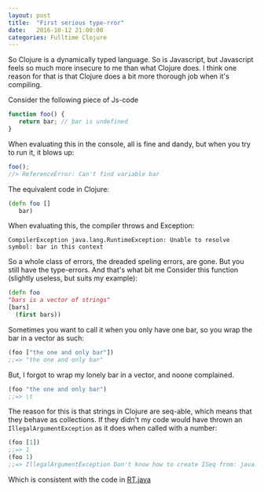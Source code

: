 ```yaml
---
layout: post
title:  "First serious type-rror"
date:   2016-10-12 21:00:00
categories: Fulltime Clojure
---
```


So Clojure is a dynamically typed language. So is Javascript, but Javascript feels so much more insecure to me than what Clojure does.
I think one reason for that is that Clojure does a bit more thorough job when it's compiling.

Consider the following piece of Js-code

```Javascript
function foo() {
   return bar; // bar is undefined
}
```

When evaluating this in the console, all is fine and dandy, but when you try to run it, it blows up:
```Javascript
foo();
//> ReferenceError: Can't find variable bar
```

The equivalent code in Clojure:
```Clojure
(defn foo []
   bar)
```
When evaluating this, the compiler throws and Exception:
```
CompilerException java.lang.RuntimeException: Unable to resolve symbol: bar in this context
```
So a whole class of errors, the dreaded speling errors, are gone.
But you still have the type-errors. And that's what bit me
Consider this function (slightly useless, but suits my example):

```clojure
(defn foo 
"bars is a vector of strings"
[bars]
  (first bars))
```

Sometimes you want to call it when you only have one bar, so you wrap the bar in a vector as such:
```clojure
(foo ["the one and only bar"])
;;=> "the one and only bar"
```
But, I forgot to wrap my lonely bar in a vector, and noone complained. 
```clojure
(foo "the one and only bar")
;;=> \t
```
The reason for this is that strings in Clojure are seq-able, which means that they behave as collections.
If they didn't my code would have thrown an `IllegalArgumentException` as it does when called with a number:
```clojure
(foo [1])
;;=> 1
(foo 1)
;;=> IllegalArgumentException Don't know how to create ISeq from: java.lang.Long
```
Which is consistent with the code in [RT.java](https://github.com/clojure/clojure/blob/master/src/jvm/clojure/lang/RT.java#L531)
